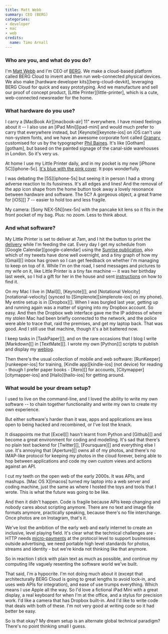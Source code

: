 ```yaml
---
title: Matt Webb
summary: CEO (BERG)
categories:
- developer
- mac
- web
credits:
  name: Timo Arnall
---
```


### Who are you, and what do you do?

I'm [Matt Webb](https://twitter.com/genmon/ "Matt's Twitter account.") and I'm CEO of [BERG](http://bergcloud.com/ "The BERG Cloud site."). We make a cloud-based platform called BERG Cloud to invent and then run web-connected physical devices. We also make [hardware developer kits][berg-cloud-devkit], leveraging BERG Cloud for quick and easy prototyping. And we manufacture and sell our proof of concept product, [Little Printer][little-printer], which is a cute, web-connected newsreader for the home.

### What hardware do you use?

I carry a [MacBook Air][macbook-air] 11" everywhere. I have mixed feelings about it -- I also use an [iPad Mini][ipad-mini] and would much prefer to carry that everywhere instead, but [Keynote][keynote-ios] on iOS can't use non-system fonts, and we have an awesome corporate font called [Granary](http://www.flickr.com/photos/phil_baines/8559586126/ "A photo including BERG's custom font."), customised for us by the typographer [Phil Baines](http://www.eyemagazine.com/feature/article/reputations-phil-baines "An article about Phil Baines."). It's like [Gotham][gotham], but based on the painted signage of the canal-side warehouses in London. So it's very us.

At home I use my Little Printer daily, and in my pocket is my new [iPhone 5C][iphone-5c]. [It's blue with the pink cover](http://instagram.com/p/ffpsBlKpea/ "A photo of Matt's phone."). It pops wonderfully.

I was debating the [5S][iphone-5s] but seeing it in person I had a strong adverse reaction to its fussiness. It's all edges and lines! And the removal of the app icon shape from the home button took away a lovely resonance between hardware and software. The 5C? A gorgeous object, a great frame for [iOS][] 7 -- easier to hold too and less fragile.

My camera: [Sony NEX-5N][nex-5n] with the pancake kit lens so it fits in the front pocket of my bag. Plus: no zoom. Less to think about.

### And what software?

My Little Printer is set to deliver at 7am, and I hit the button to print the [delivery](http://bergcloud.com/littleprinter/content/ "The Little Printer daily delivery page.") while I'm feeding the cat. Every day I get my schedule from [Google Calendar][google-calendar] using the [Sunrise publication](http://blog.sunrise.im/post/34300908291/hello-from-london-sunrise-is-available-for-little "A post about Sunrise support for the Little Printer"), also which of my tweets have done well overnight, and a tiny graph of how my [Gmail][] inbox has grown so I can get feedback on whether I'm managing to keep on top of it. While I'm on the road, I send messages and pictures to my wife on it, like Little Printer is a tiny fax machine -- it was her birthday last week, so I hid a gift for her in the house and sent [instructions](http://instagram.com/p/gC_40aukqY/ "A photo of Matt's instructions.") on how to find it.

On my Mac I live in [Mail][], [Keynote][], and [Notational Velocity][notational-velocity] (synced to [Simplenote][simplenote-ios] on my phone). My entire setup is in [Dropbox][]. When I was burgled last year, getting up and running again was a matter of signing into my Dropbox account. So easy. And then the Dropbox web interface gave me the IP address of where my stolen Mac had been briefly connected to the network, and the police were able to trace that, raid the premises, and get my laptop back. That was good. And I still use that machine, though it's a bit battered now.

I keep tasks in [TaskPaper][], and on the rare occasions that I blog I write [Markdown][] in [TextMate][]. I wrote my own [Python][] scripts to publish and display my [weblog](http://interconnected.org/home "Matt's weblog.").

Then there's the usual collection of mobile and web software: [RunKeeper][runkeeper-ios] for training, [Kindle app][kindle-ios] (not device) for reading - though I prefer paper books - [Xero][] for accounts, [Citymapper][citymapper-ios] and [Hailo][hailo-ios] for getting around.

### What would be your dream setup?

I used to live on the command-line, and I loved the ability to write my own software -- to chain together functionality and write my own to create my own experience.

But either software's harder than it was, apps and applications are less open to being hacked and recombined, or I've lost the knack.

It disappoints me that [Excel][] hasn't learnt from Python and [Github][] and become a great environment for coding and modelling. It's sad that there's no plain text backend for [Twitter][], [Foursquare][] and everything else I use. It's annoying that [Aperture][] owns all of my photos, and there's no IMAP-like protocol for keeping my photos in the cloud forever, being able to hop between applications and code my own custom views and actions against an API.

I cut my teeth on the open web of the early 2000s. It was APIs, and mashups. [Mac OS X][macos] turned my laptop into a web server and coding machine, just the same as where I hosted the toys and tools that I wrote. This is what the future was going to be like.

And then it didn't happen. Code is fragile because APIs keep changing and nobody cares about scripting anymore. There are no text and image file formats anymore, practically speaking, because there's no file interchange. Once photos are on Instagram, that's it.

We've lost the ambition of the early web and early internet to create an inclusive, level playing field. It's clear what the technical challenges are - HTTP needs [micro-payments](https://twitter.com/genmon/status/370478099877863424/ "Matt's tweet about micro-payments.") at the protocol level to support businesses outside advertising, we need portable high level standards for photos, streams and identity - but we're kinda not thinking like that anymore.

So in reaction I stick with plain text as much as possible, and continue my computing life vaguely resenting the software world we've built.

That said, I'm a hypocrite. I'm not doing much about it (except that architecturally BERG Cloud is going to great lengths to avoid lock-in, and uses web APIs for integration), and ease of use trumps everything. Which means I use Apple all the way. So I'd love a fictional iPad Mini with a great display, a real keyboard for when I'm at the office, and a stylus for precision work. I'd like a camera that has Dropbox built-in. And I'd like to write code that deals with both of these. I'm not very good at writing code so it had better be easy.

So is that okay? My dream setup is an alternate global technical paradigm? There's no point thinking small I guess.